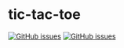 # tic-tac-toe

[![GitHub issues](https://img.shields.io/github/issues/xylene1980/tic-tac-toe.svg)](https://github.com/xylene1980/tic-tac-toe/issues?q=is%3Aopen+is%3Aissue)
[![GitHub issues](https://img.shields.io/github/issues-closed/xylene1980/tic-tac-toe.svg)](https://github.com/xylene1980/tic-tac-toe/issues)


